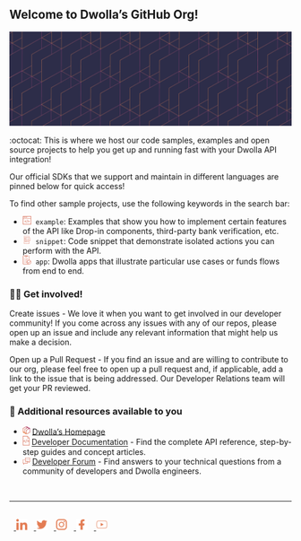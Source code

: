 ## Welcome to Dwolla’s GitHub Org!

![image info](https://github.com/Dwolla/.github/raw/main/profile/images/dwolla-banner.png)

:octocat: This is where we host our code samples, examples and open source
projects to help you get up and running fast with your Dwolla API integration!

Our official SDKs that we support and maintain in different languages are pinned
below for quick access!

To find other sample projects, use the following keywords in the search bar:

- <img src="https://github.com/Dwolla/.github/raw/main/profile/images/dwolla-demo-app.svg" alt="Examples" width="15"/>  `example`:
  Examples that show you how to implement certain features of the API like Drop-in components, third-party bank verification, etc.
- <img src="https://github.com/Dwolla/.github/raw/main/profile/images/csv-export-sample.svg" alt="snippet" width="15"/>  `snippet`:
  Code snippet that demonstrate isolated actions you can perform with the API.
- <img src="https://github.com/Dwolla/.github/raw/main/profile/images/guides-icon.svg" alt="app" width="15"/>  `app`:
  Dwolla apps that illustrate particular use cases or funds flows from end to end.

### 👩‍💻 Get involved!

Create issues - We love it when you want to get involved in our developer
community! If you come across any issues with any of our repos, please open up
an issue and include any relevant information that might help us make a
decision.

Open up a Pull Request - If you find an issue and are willing to contribute to
our org, please feel free to open up a pull request and, if applicable, add a
link to the issue that is being addressed. Our Developer Relations team will get
your PR reviewed.

### 📖 Additional resources available to you

- <img src="https://github.com/Dwolla/.github/raw/main/profile/images/dwolla-icon-full-color.png" alt="LinkedIn" width="13"/> [Dwolla’s Homepage](https://www.dwolla.com/)
- <img src="https://github.com/Dwolla/.github/raw/main/profile/images/api-reference-icon.svg" alt="LinkedIn" width="12"/> [Developer Documentation](https://developers.dwolla.com/) - Find the complete API reference, step-by-step guides and concept articles.
- <img src="https://github.com/Dwolla/.github/raw/main/profile/images/developer-community-icon.svg" alt="LinkedIn" width="13"/> [Developer Forum](https://discuss.dwolla.com/) - Find answers to your technical questions from a community of developers and Dwolla engineers.

<br/>

---

<br />
  <a href="https://www.linkedin.com/company/dwolla/">
<img src="https://github.com/Dwolla/.github/raw/main/profile/images/icon-linkedin-light-orange.svg" alt="LinkedIn" width="20"/></a>
  <a href="https://www.twitter.com/dwolla/">
<img src="https://github.com/Dwolla/.github/raw/main/profile/images/icon-twitter-light-orange.svg" alt="Twitter" width="20"/></a>
  <a href="https://www.instagram.com/dwolla/">
<img src="https://github.com/Dwolla/.github/raw/main/profile/images/icon-instagram-light-orange.svg" alt="Instagram" width="20"/></a>
  <a href="https://www.facebook.com/dwolla">
<img src="https://github.com/Dwolla/.github/raw/main/profile/images/icon-facebook-light-orange.svg" alt="Facebook" width="20"/></a> 
  <a href="https://www.youtube.com/c/DwollaPlatform">
<img src="https://github.com/Dwolla/.github/raw/main/profile/images/icon-youtube-light-orange.svg" alt="YouTube" width="20"/></a>

